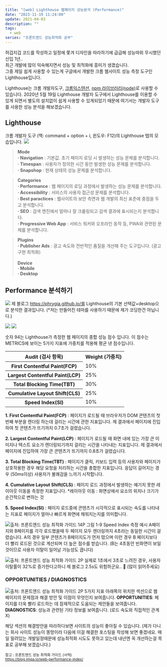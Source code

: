 ```yaml
---
title: "[web] Lighthouse 웹페이지 성능분석 (Performance)"
date: "2023-11-19 11:24:00"
update: 2021-04-03
description: ""
tags:
  - web
series: "프론트엔드 성능최적화 공부"
---
```


허겁지겁 코드를 작성하고 일정에 쫓겨 디자인을 따라하기에 급급해 성능따위 무시했던 신입 1년.. <br>
최근 개발에 많이 익숙해지면서 성능 및 최적화에 흥미가 생겼습니다. <br>
그중 제일 쉽게 사용할 수 있는게 구글에서 개발한 크롬 웹사이트 성능 측정 도구인 Lighthouse입니다. <br >

Lighthouse는 크롬 개발자도구, <a href="https://chromewebstore.google.com/detail/lighthouse/blipmdconlkpinefehnmjammfjpmpbjk" target="_blank">크롬익스텐션</a>, <a href="https://www.npmjs.com/package/lighthouse" target="_blank">npm 라이브러리(node)</a>로 사용할 수 있습니다. 2020년 5월 19일 Lighthouse 개발자 도구에서 Lighthouse를 이용할 수 있게 되면서 별도의 설치없이 쉽게 사용할 수 있게되었기 때문에 여기서는 개발자 도구를 사용한 성능 분석을 해보겠습니다.

## Lighthouse

크롬 개발자 도구 (맥: command + option + i, 윈도우: F12)의 Lighthouse 탭의 모습입니다.
![](img/2023-11-19-light-house-01.jpg)

> <strong>Mode</strong> <br><strong>· Navigation</strong> : 기본값. 초기 페이지 로딩 시 발생하는 성능 문제를 분석합니다.<br> <strong>· Timespan</strong> : 사용자가 정의한 시간 동안 발생한 성능 문제를 분석합니다.<br> <strong>· Snapshop</strong> : 현재 상태의 성능 문제를 분석합니다. <br>

> <strong>Categories</strong> <br><strong>· Performance</strong> : 웹 페이지의 로딩 과정에서 발생하는 성능 문제를 분석합니다.<br> <strong>· Accessibility</strong> : 서비스의 사용자 접근성 문제를 분석합니다.<br> <strong>· Best paractices</strong> : 웹사이트의 보안 측면과 웹 개발의 최신 표준에 중점을 두고 분석합니다. <br><strong>· SEO</strong> : 검색 엔진에서 얼마나 잘 크롤링되고 검색 결과에 표시되는지 분석합니다. <br> <strong>· Progressive Web App</strong> : 서비스 워커와 오프라인 동작 등, PWA와 관련된 문제를 분석합니다. <br>

> <strong>Plugins</strong> <br><strong>· Publisher Ads</strong> : 광고 속도와 전반적인 품질을 개선해 주는 도구입니다. (광고 구현 최적화)<br><br><strong>Device</strong> <br> <strong>· Mobile</strong><br><strong>· Desktop</strong>

## Performance 분석하기

![](img/2023-11-19-light-house-02.jpg)
제 블로그 https://phrygia.github.io/를 Lighthouse의 기본 선택값+desktop으로 분석한 결과입니다. (\*저는 만들어진 테마를 사용하기 때문에 제가 코딩한건 아닙니다.)

![](img/2023-11-19-light-house-03.jpg)
![](img/2023-11-19-light-house-04.jpg)

숫자 94는 Lighthouse가 측정한 웹 페이지의 종합 성능 점수 입니다. 이 점수는 METRICS에 보이는 5가지 지표에 가중치를 적용해 평균 낸 점수입니다.

<table class="ph_tbl">
  <tr>
    <th>Audit (검사 항목)</th>
    <th>Weight (가중치)</th>
  </tr>
  <tr>
    <th>
    First Contentful Paint(FCP)
    </th>
    <td>
    10%
    </td>
  </tr>
   <tr>
    <th>
    Largest Contentful Paint(LCP)
    </th>
    <td>
    25%
    </td>
  </tr>
   <tr>
    <th>
    Total Blocking Time(TBT)
    </th>
    <td>
    30%
    </td>
  </tr>
   <tr>
    <th>
    Cumulative Layout Shift(CLS)
    </th>
    <td>
    25%
    </td>
  </tr>
   <tr>
    <th>
    Speed Index(SI)
    </th>
    <td>
    10%
    </td>
  </tr>
</table>

**1. First Contentful Paint(FCP)** : 페이지가 로드될 때 브라우저가 DOM 콘텐츠의 첫 번째 부분을 렌더링 하는데 걸리는 시간에 관한 지표입니다. 제 결과에서 페이지에 진입하여 첫 콘텐츠가 뜨기까지 0.7초가 걸렸습니다.

**2. Largest Contentful Paint(LCP)** : 페이지가 로드될 때 화면 내에 있는 가장 큰 이미지나 텍스트 요소가 렌더링되기까지 걸리는 시간을 나타내는 지표입니다. 제 결과에서 페이지에 진입하여 가장 큰 콘텐츠가 뜨기까지 0.8초가 걸렸습니다.

**3. Total Blocking Time(TBT)** : 페이지가 클릭, 키보드 입력 등의 사용자와 페이지가 상호작용한 경우 해당 요청을 처리하는 시간을 총합한 지표입니다. 응답이 길어지는 경우 (50ms이상) 사용자가 불쾌감을 느끼기 시작합니다.

**4. Cumulative Layout Shift(CLS)** : 페이지 로드 과정에서 발생하는 예기치 못한 레이아웃 이동을 측정한 지표입니다. \*레이아웃 이동 : 화면상에서 요소의 위치나 크기가 순간적으로 변하는 것

**5. Speed Index(SI)** : 페이지 로드중에 콘텐츠가 시각적으로 표시되는 속도를 나타내는 지표로 페이지가 얼마나 빠르게 화면에 채워지는지를 의미합니다.

![출처: 프론트엔드 성능 최적화 가이드 14P 그림 1-9 Speed Index 측정 예시](img/2023-11-19-light-house-05.jpg)
A페이지와 B페이지를 각각 로드했을때 두 페이지 모두 렌더링까지 4초라는 동일한 시간이 걸렸습니다. A의 경우 일부 콘텐츠가 B페이지도가 먼저 떴으며 이런 경우 B 페이지보다 더 빨리 로드된 것으로 계산되며 더 높은 점수를 받습니다. (B는 4초동안 빈화면이 보일것이므로 사용자 이탈이 일어날 가능성도 큽니다)

![출처: 프론트엔드 성능 최적화 가이드 2P](img/2023-11-19-light-house-06.jpg)
실제로 1초에서 3초로 느려진 경우, 사용자 이탈률이 32%로 증가한다고하니 제 블로그 2.5s도 위험하군요.. 🥲 (많이 읽어주세요)

<!-- https://www.youtube.com/watch?v=aO-z9YmxOUk&t=1106s -->

### OPPORTUNITIES / DIAGNOSTICS

![출처: 프론트엔드 성능 최적화 가이드 2P](img/2023-11-19-light-house-07.jpg)
5가지 지표 아래쪽의 위치한 섹션으로 웹 페이지의 문제점과 해결 방안 및 이점이 무엇인지 보여줍니다.
**OPPORTUNITIES**: 페이지를 더욱 빨리 로드하는 데 잠재적으로 도움되는 제안들을 보여줍니다. <br>
**DIAGNOSTICS**: 성능과 관련된 기타 정보를 보여줍니다. (로드 속도와 직접적인 관계X)

해당 섹션의 해결방안을 따라하다보면 사이트의 성능이 좋아질 수 있습니다. (제가 다니는 회사 사이트 성능이 똥망이라 다음에 이걸 해결한 포스팅을 작성해 보면 좋겠네요. 매일 밀려있는 개발일정때문에 성능최적화 시도도 못하고 있는데 내년엔 꼭 개선하는걸 목표로 공부해 보겠습니다.)

<small class="from add">참고 : 프론트엔드 성능 최적화 가이드 (서적)<br><a href="https://blog.imqa.io/web-performance-index/" target="_blank">https://blog.imqa.io/web-performance-index/</a></small>
